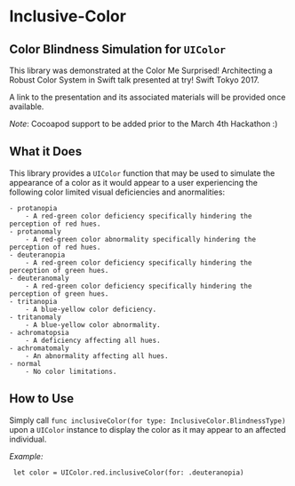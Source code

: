 # Inclusive-Color

## Color Blindness Simulation for `UIColor`

This library was demonstrated at the Color Me Surprised! Architecting a Robust Color System in Swift talk presented at try! Swift Tokyo 2017.

A link to the presentation and its associated materials will be provided once available.

*Note*: Cocoapod support to be added prior to the March 4th Hackathon :)

## What it Does

This library provides a `UIColor` function that may be used to simulate the appearance of a color as it would appear to a user experiencing the following color limited visual deficiencies and anormalities:
    
    - protanopia
        - A red-green color deficiency specifically hindering the perception of red hues.
    - protanomaly
        - A red-green color abnormality specifically hindering the perception of red hues.
    - deuteranopia
        - A red-green color deficiency specifically hindering the perception of green hues.
    - deuteranomaly
        - A red-green color deficiency specifically hindering the perception of green hues.
    - tritanopia
        - A blue-yellow color deficiency.
    - tritanomaly
        - A blue-yellow color abnormality.
    - achromatopsia
        - A deficiency affecting all hues.
    - achromatomaly
        - An abnormality affecting all hues.
    - normal
        - No color limitations.
        
## How to Use

Simply call `func inclusiveColor(for type: InclusiveColor.BlindnessType)` upon a `UIColor` instance to display the color as it may appear to an affected individual.

*Example:*

``` let color = UIColor.red.inclusiveColor(for: .deuteranopia)```

